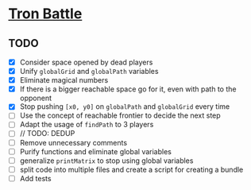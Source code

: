 # [Tron Battle](https://www.codingame.com/multiplayer/bot-programming/tron-battle)

## TODO

- [x] Consider space opened by dead players
- [x] Unify `globalGrid` and `globalPath` variables
- [x] Eliminate magical numbers
- [x] If there is a bigger reachable space go for it, even with path to the opponent
- [x] Stop pushing `[x0, y0]` on `globalPath` and `globalGrid` every time
- [ ] Use the concept of reachable frontier to decide the next step
- [ ] Adapt the usage of `findPath` to 3 players
- [ ] // TODO: DEDUP
- [ ] Remove unnecessary comments
- [ ] Purify functions and eliminate global variables
- [ ] generalize `printMatrix` to stop using global variables
- [ ] split code into multiple files and create a script for creating a bundle
- [ ] Add tests
